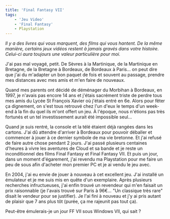 ```yaml
---
title: 'Final Fantasy VII'
tags:
    - 'Jeu Video'
    - 'Final Fantasy'
    - Playstation
---
```


_Il y a des livres qui vous marquent, des films qui vous hantent. De la même
manière, certains jeux vidéos restent à jamais gravés dans votre histoire.
Celui-ci aura toujours une valeur particulière pour moi._

<!-- more -->

J'ai pas mal voyagé, petit. De Sèvres à la Martinique, de la Martinique en
Bretagne, de la Bretagne à Bordeaux, de Bordeaux à Paris… on peut dire que j'ai
du m'adapter un bon paquet de fois et souvent au passage, prendre mes distances
avec mes amis et m'en faire de nouveaux.

Quand mes parents ont décidé de déménager du Morbihan à Bordeaux, en 1997, je
n'avais pas encore 14 ans et j'étais sacrément triste de perdre tous mes amis du
Lycée St François Xavier où j'étais entré en 6e. Alors pour fêter ça dignement,
on s'est tous retrouvé chez l'un d'eux le temps d'un week-end à la fin du quel
ils m'ont offert un jeu. À l'époque, nous n'étions pas très fortunés et un tel
investissement aurait été impossible seul…

Quand je suis rentré, la console et la télé étaient déjà rangées dans les
cartons. J'ai dû attendre d'arriver à Bordeaux pour pouvoir déballer et
commencer à jouer à ce dernier symbole de ma vie bretonne. Et j'ai refusé de
faire autre chose pendant 2 jours. J'ai passé plusieurs centaines d'heures à
vivre les aventures de Cloud et sa bande et je reste un inconditionnel des films
Final Fantasy et Final Fantasy VII. Et puis un jour, dans un moment d'égarement,
j'ai revendu ma Playstation pour me faire un peu de sous afin d'acheter mon
premier PC et je ai vendu le jeu avec.

En 2004, j'ai eu envie de jouer à nouveau à cet excellent jeu. J'ai installé un
émulateur et je me suis mis en quête d'un exemplaire. Après plusieurs recherches
infructueuses, j'ai enfin trouvé un revendeur qui m'en faisait un prix
raisonnable (je l'avais trouvé sur Paris à 96€… "Un classique très rare" disait
le vendeur pour se justifier). Je l'ai fini à nouveau et j'y ai pris autant de
plaisir que 7 ans plus tôt (purée, ça me rajeunit pas tout ça).

Peut-être émulerais-je un jour FF VII sous Windows VII, qui sait&nbsp;?
